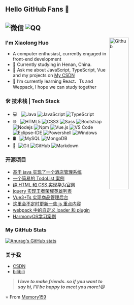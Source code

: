 ## Hello GitHub Fans 👋
![微信](https://img.shields.io/badge/微信-15936516798-red.svg) ![QQ](https://img.shields.io/badge/QQ-3186209549@qq.com-red.svg)
---
<img width="35%" align="right" alt="Github" src="https://user-images.githubusercontent.com/48678280/88862734-4903af80-d201-11ea-968b-9c939d88a37c.gif" />

### I'm Xiaolong Huo

- A computer enthusiast, currently engaged in front-end development
- 🌱 Currently studying  in Henan, China.
- 💬 Ask me about JavaScript, TypeScript, Vue and my projects on [My CSDN](https://blog.csdn.net/M_emory_)
- 🌱 I’m currently learning React、Ts and Weppack, I hope we can study together

### 🛠 技术栈 | Tech Stack

- 💻 &#160;
![Java](https://img.shields.io/badge/-Java-000000?style=flat&logo=java)
![JavaScript](https://img.shields.io/badge/-JavaScript-000000?style=flat&logo=javascript)
![TypeScript](https://img.shields.io/badge/-TypeScript-000000?style=flat&logo=typescript)
- 🌐 &#160; 
![HTML5](https://img.shields.io/badge/-HTML5-%23E44D27?style=flat-square&logo=html5&logoColor=ffffff)
![CSS3](https://img.shields.io/badge/-CSS3-%231572B6?style=flat-square&logo=css3)
![Sass](https://img.shields.io/badge/-Sass-%23CC6699?style=flat-square&logo=sass&logoColor=ffffff)
![Bootstrap](https://img.shields.io/badge/-Bootstrap-563D7C?style=flat-square&logo=Bootstrap)
![Nodejs](https://img.shields.io/badge/-Nodejs-339933?style=flat-square&logo=Node.js&logoColor=ffffff)
![Npm](https://img.shields.io/badge/-npm-CB3837?style=flat-square&logo=npm)
![Vue.js](https://img.shields.io/badge/-VueJS-333333?style=flat&logo=Vue.js)
![VS Code](http://img.shields.io/badge/-VS%20Code-007ACC?style=flat-square&logo=visual-studio-code&logoColor=ffffff)
![Eclipse-IDE](http://img.shields.io/badge/-Eclipse-2C2255?style=flat-square&logo=eclipse&logoColor=ffffff)
![Powershell](http://img.shields.io/badge/-Powershell-5391FE?style=flat-square&logo=powershell&logoColor=ffffff)
![Windows](http://img.shields.io/badge/-Windows-0078D6?style=flat-square&logo=windows&logoColor=ffffff)
- 🛢 &#160; ![MySQL](https://img.shields.io/badge/-MySQL-333333?style=flat&logo=mysql)
![MongoDB](https://img.shields.io/badge/-MongoDB-333333?style=flat&logo=mongodb)
- 🔧 &#160;![Git](https://img.shields.io/badge/-Git-333333?style=flat&logo=git)
![GitHub](https://img.shields.io/badge/-GitHub-333333?style=flat&logo=github)
![Markdown](https://img.shields.io/badge/-Markdown-333333?style=flat&logo=markdown)

### 开源项目
- [基于 java 实现了一个酒店管理系统](https://github.com/Memory159/hotel)
- [一个简易的 TodoList 案例](https://github.com/Memory159/vue_todoList)
- [纯 HTML 和 CSS 实现华为官网](https://github.com/Memory159/html-huawei)
- [jquery 实现王者荣耀英雄列表](https://github.com/Memory159/jquery-hero)
- [Vue3+Ts 实现商品管理后台](https://github.com/Memory159/vue3_guigu_admin)
- [这里会不定时更新一些 js 重点内容](https://github.com/Memory159/Some-important-code)
- [webpack 中的自定义 loader 和 plugin](https://github.com/Memory159/webpack-study)
- [HarmonyOS学习案例](https://github.com/Memory159/myHarmonyOS-project)

### My GitHub Stats
[![Anurag's GitHub stats](https://github-readme-stats.vercel.app/api?username=Memory159&hide=contribs,prs&count_private=true&show_icons=true&theme=dark)](https://github.com/anuraghazra/github-readme-stats)

### 关于我
- [CSDN](https://blog.csdn.net/M_emory_)
- [bilibili](https://space.bilibili.com/1802225881)

> ***I love to make friends. so if you want to say hi, I'll be happy to meet you more!😊***

⭐️ From [Memory159](https://github.com/Memory159)
